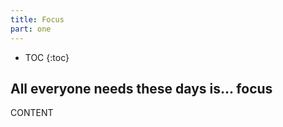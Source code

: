 ```yaml
---
title: Focus
part: one
---
```


* TOC
{:toc}

## All everyone needs these days is... focus

CONTENT
